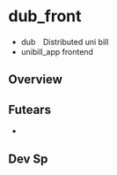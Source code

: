 # dub_front
- dub　Distributed uni bill
- unibill_app frontend
  


## Overview

## Futears
-

## Dev Sp
